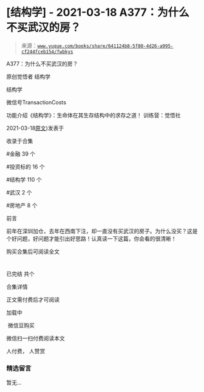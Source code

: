 # [结构学] - 2021-03-18 A377：为什么不买武汉的房？

> 来源：[`www.yuque.com/books/share/641124b8-5f80-4d26-a995-cf244fceb154/fwbkys`](https://www.yuque.com/books/share/641124b8-5f80-4d26-a995-cf244fceb154/fwbkys)



A377：为什么不买武汉的房？ 

原创觉悟者 结构学 

结构学 

微信号TransactionCosts 

功能介绍《结构学》：生命体在其生存结构中的求存之道！ 训练营：觉悟社 

2021-03-18[原文](https://mp.weixin.qq.com/s?__biz=MzIzMDYwOTM0Mg==&mid=2247485413&idx=1&sn=1f3339540496eb9e5ea109d8530f29dc&chksm=e8b19f34dfc6162225a694c1c2443d73b51bf6ca8dc53d4c18a30e6e2191e250967e711db589#rd))发表于 

收录于合集 

#金融 39 个 

#投资标的 16 个 

#结构学 110 个 

#武汉 2 个 

#房地产 8 个 

前言 

前年在深圳加仓，去年在西南下注，却一直没有买武汉的房子。为什么没买？这是个好问题，好问题才能引出好思路！认真读一下这篇，你会看的很清晰！ 

购买合集后可阅读全文 

# 

已完结 共个 

合集详情 

正文需付费后才可阅读 

加载中 

 微信豆购买 

微信扫一扫付费阅读本文 

人付费， 人赞赏 

### 精选留言 

暂无...